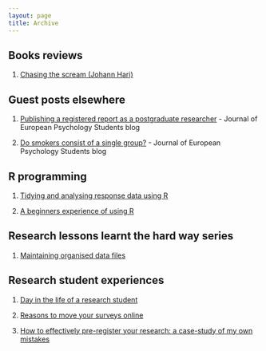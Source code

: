 ```yaml
---
layout: page
title: Archive
---
```

## Books reviews
 1. [Chasing the scream (Johann Hari)](https://bartlettje.github.io/2016-04-12-chasing-the-scream/) 

## Guest posts elsewhere
 1. [Publishing a registered report as a postgraduate researcher](https://bartlettje.github.io/2016-09-09-registered-reports-jeps/) - Journal of European Psychology Students blog
 
 2. [Do smokers consist of a single group?](https://bartlettje.github.io/2016-09-03-smokers-single-group-jeps/) - Journal of European Psychology Students blog

## R programming 
 1. [Tidying and analysing response data using R](https://bartlettje.github.io/2016-11-22-tidy-response-data/) 
 
 2. [A beginners experience of using R](https://bartlettje.github.io/2016-08-02-beginners-r-experience/) 

## Research lessons learnt the hard way series
 1. [Maintaining organised data files](https://bartlettje.github.io/2017-01-17-research-lesson-1/)  

## Research student experiences 
 1. [Day in the life of a research student](https://bartlettje.github.io/2016-04-08-day-in-the-life/)
 
 2. [Reasons to move your surveys online](https://bartlettje.github.io/2016-04-24-move-surveys-online/)
 
 3. [How to effectively pre-register your research: a case-study of my own mistakes](https://bartlettje.github.io/2017-03-29-effective-preregistration/)
